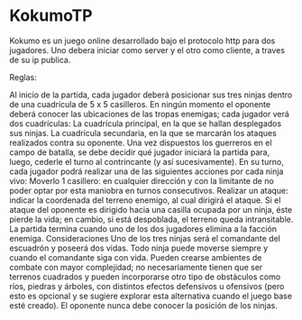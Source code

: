 # KokumoTP

Kokumo es un juego online desarrollado bajo el protocolo http para dos jugadores. Uno debera iniciar como server y el otro como cliente, a traves de su ip publica.

Reglas:

Al inicio de la partida, cada jugador deberá posicionar sus tres ninjas dentro de una cuadrícula de 5 x 5 casilleros.
En ningún momento el oponente deberá conocer las ubicaciones de las tropas enemigas; cada jugador verá dos cuadrículas:
La cuadrícula principal, en la que se hallan desplegados sus ninjas.
La cuadrícula secundaria, en la que se marcarán los ataques realizados contra su oponente.
Una vez dispuestos los guerreros en el campo de batalla, se debe decidir qué jugador iniciará la partida para, luego, cederle el turno al contrincante (y así sucesivamente).
En su turno, cada jugador podrá realizar una de las siguientes acciones por cada ninja vivo:
Moverlo 1 casillero: en cualquier dirección y con la limitante de no poder optar por esta maniobra en turnos consecutivos.
Realizar un ataque: indicar la coordenada del terreno enemigo, al cual dirigirá el ataque.
Si el ataque del oponente es dirigido hacia una casilla ocupada por un ninja, éste pierde la vida; en cambio, si está despoblada, el terreno queda intransitable.
La partida termina cuando uno de los dos jugadores elimina a la facción enemiga.
Consideraciones
Uno de los tres ninjas será el comandante del escuadrón y poseerá dos vidas.
Todo ninja puede moverse siempre y cuando el comandante siga con vida.
Pueden crearse ambientes de combate con mayor complejidad; no necesariamente tienen que ser terrenos cuadrados y pueden incorporarse otro tipo de obstáculos como ríos, piedras y árboles, con distintos efectos defensivos u ofensivos (pero esto es opcional y se sugiere explorar esta alternativa cuando el juego base esté creado).
El oponente nunca debe conocer la posición de los ninjas.
